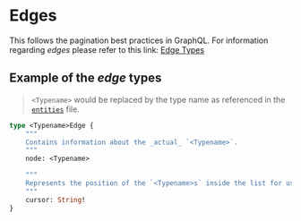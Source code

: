 # Edges

This follows the pagination best practices in GraphQL. For information regarding _edges_ please refer to this link: [Edge Types](https://relay.dev/graphql/connections.htm#sec-Edge-Types)

## Example of the _edge_ types

> `<Typename>` would be replaced by the type name as referenced in the [`entities`](entities.gql.md) file.

```graphql
type <Typename>Edge {
    """
    Contains information about the _actual_ `<Typename>`.
    """
    node: <Typename>

    """
    Represents the position of the `<Typename>s` inside the list for use in pagination.
    """
    cursor: String!
}
```
